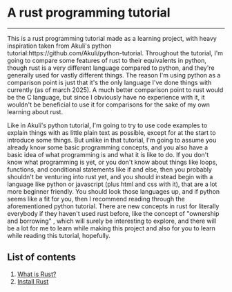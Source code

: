 # A rust programming tutorial
---
<p>This is a rust programming tutorial made as a learning project,
with heavy inspiration taken from Akuli's python tutorial:https://github.com/Akuli/python-tutorial. 
Throughout the tutorial, I'm going to compare some features of rust to their equivalents in python,
though rust is a very different language compared to python, and they're generally used for vastly
different things. The reason I'm using python as a comparison point is just that it's the only language
I've done things with currently (as of march 2025). A much better comparison point to rust would be
the C language, but since I obviously have no experience with it, it wouldn't be beneficial to use it 
for comparisons for the sake of my own learning about rust. <p>
<p> Like in Akuli's python tutorial, I'm going to try to use code examples to explain things with as little
plain text as possible, except for at the start to introduce some things. But unlike in that tutorial, I'm going to assume you already know some basic
programming concepts, and you also have a basic idea of what programming is and what it is like to do.
If you don't know what programming is yet, or you don't know about things like loops, functions,
and conditional statements like if and else, then you probably shouldn't be venturing into rust yet,
and you should instead begin with a language like python or javascript (plus html and css with it),
that are a lot more beginner friendly. You should look those languages up, and if python seems like
a fit for you, then I recommend reading through the aforementioned python tutorial. 
There are new concepts in rust for literally everybody if they haven't used rust before, like the concept of "ownership and borrowing"
, which will surely be interesting to explore, and there will be a lot for me to learn while making this project and
also for you to learn while reading this tutorial, hopefully. <p>

## List of contents

1. [What is Rust?](https://github.com/olkku45/rust-tutorial/blob/main/tutorial/what-is-rust.md)
2. [Install Rust](https://github.com/olkku45/rust-tutorial/blob/main/tutorial/install-rust.md)
